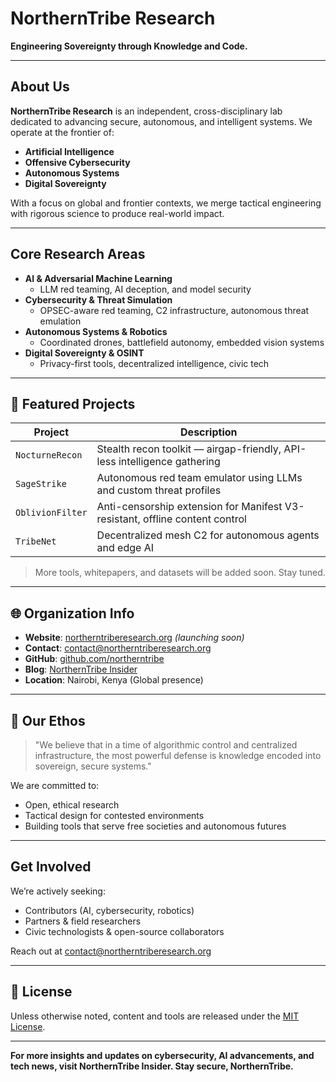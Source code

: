 # NorthernTribe Research

**Engineering Sovereignty through Knowledge and Code.**

---

## About Us

**NorthernTribe Research** is an independent, cross-disciplinary lab dedicated to advancing secure, autonomous, and intelligent systems. We operate at the frontier of:

- **Artificial Intelligence**
- **Offensive Cybersecurity**
- **Autonomous Systems**
- **Digital Sovereignty**

With a focus on global and frontier contexts, we merge tactical engineering with rigorous science to produce real-world impact.

---

## Core Research Areas

- **AI & Adversarial Machine Learning**
  - LLM red teaming, AI deception, and model security
- **Cybersecurity & Threat Simulation**
  - OPSEC-aware red teaming, C2 infrastructure, autonomous threat emulation
- **Autonomous Systems & Robotics**
  - Coordinated drones, battlefield autonomy, embedded vision systems
- **Digital Sovereignty & OSINT**
  - Privacy-first tools, decentralized intelligence, civic tech

---

## 🚧 Featured Projects

| Project          | Description                                                                 |
|------------------|-----------------------------------------------------------------------------|
| `NocturneRecon`  | Stealth recon toolkit — airgap-friendly, API-less intelligence gathering    |
| `SageStrike`     | Autonomous red team emulator using LLMs and custom threat profiles          |
| `OblivionFilter` | Anti-censorship extension for Manifest V3-resistant, offline content control|
| `TribeNet`       | Decentralized mesh C2 for autonomous agents and edge AI                     |

> More tools, whitepapers, and datasets will be added soon. Stay tuned.

---

## 🌐 Organization Info

- **Website**: [northerntriberesearch.org](https://northerntriberesearch.org) *(launching soon)*
- **Contact**: [contact@northerntriberesearch.org](mailto:contact@northerntriberesearch.org)
- **GitHub**: [github.com/northerntribe](https://github.com/northerntribe)
- **Blog**: [NorthernTribe Insider](https://insider.northerntriberesearch.org)
- **Location**: Nairobi, Kenya (Global presence)

---

## 🧭 Our Ethos

> "We believe that in a time of algorithmic control and centralized infrastructure, the most powerful defense is knowledge encoded into sovereign, secure systems."

We are committed to:
- Open, ethical research
- Tactical design for contested environments
- Building tools that serve free societies and autonomous futures

---

## Get Involved

We’re actively seeking:
- Contributors (AI, cybersecurity, robotics)
- Partners & field researchers
- Civic technologists & open-source collaborators

Reach out at [contact@northerntriberesearch.org](mailto:contact@northerntriberesearch.org)

---

## 📜 License

Unless otherwise noted, content and tools are released under the [MIT License](./LICENSE).

---

**For more insights and updates on cybersecurity, AI advancements, and tech news, visit NorthernTribe Insider. Stay secure, NorthernTribe.**
